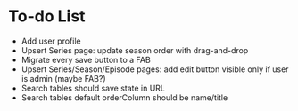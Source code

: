 # To-do List

- Add user profile
- Upsert Series page: update season order with drag-and-drop
- Migrate every save button to a FAB
- Upsert Series/Season/Episode pages: add edit button visible only if user is admin (maybe FAB?)
- Search tables should save state in URL
- Search tables default orderColumn should be name/title
